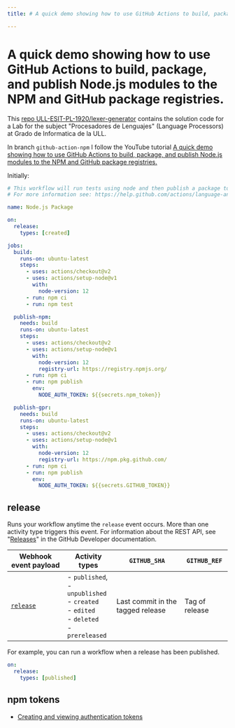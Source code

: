 ```yaml
---
title: # A quick demo showing how to use GitHub Actions to build, package, and publish Node.js modules to the NPM and GitHub package registries.

---
```


# A quick demo showing how to use GitHub Actions to build, package, and publish Node.js modules to the NPM and GitHub package registries.

This [repo ULL-ESIT-PL-1920/lexer-generator](https://github.com/ULL-ESIT-PL-1920/lexer-generator) contains the solution code for
a Lab for the subject "Procesadores de Lenguajes" (Language Processors)
at Grado de Informatica de la ULL. 

In branch `github-action-npm` I follow the YouTube tutorial
[A quick demo showing how to use GitHub Actions to build, package, and publish Node.js modules to the NPM and GitHub package registries.](https://www.youtube.com/watch?v=9O2sLm1Boxc)

Initially:

```yml
# This workflow will run tests using node and then publish a package to GitHub Packages when a release is created
# For more information see: https://help.github.com/actions/language-and-framework-guides/publishing-nodejs-packages

name: Node.js Package

on:
  release:
    types: [created]

jobs:
  build:
    runs-on: ubuntu-latest
    steps:
      - uses: actions/checkout@v2
      - uses: actions/setup-node@v1
        with:
          node-version: 12
      - run: npm ci
      - run: npm test

  publish-npm:
    needs: build
    runs-on: ubuntu-latest
    steps:
      - uses: actions/checkout@v2
      - uses: actions/setup-node@v1
        with:
          node-version: 12
          registry-url: https://registry.npmjs.org/
      - run: npm ci
      - run: npm publish
        env:
          NODE_AUTH_TOKEN: ${{secrets.npm_token}}

  publish-gpr:
    needs: build
    runs-on: ubuntu-latest
    steps:
      - uses: actions/checkout@v2
      - uses: actions/setup-node@v1
        with:
          node-version: 12
          registry-url: https://npm.pkg.github.com/
      - run: npm ci
      - run: npm publish
        env:
          NODE_AUTH_TOKEN: ${{secrets.GITHUB_TOKEN}}
```

## release

Runs your workflow anytime the `release` event occurs. More than one activity type triggers this event. For information about the REST API, see "[Releases](https://developer.github.com/v3/repos/releases/)" in the GitHub Developer documentation.

<table>
<thead>
<tr>
<th>Webhook event payload</th>
<th>Activity types</th>
<th><code>GITHUB_SHA</code></th>
<th><code>GITHUB_REF</code></th>
</tr>
</thead>
<tbody>
<tr>
<td><a href="https://developer.github.com/v3/activity/events/types/#releaseevent"><code>release</code></a></td>
<td>- <code>published</code>, 
<br>
- <code>unpublished</code> 
<br>
- <code>created</code> 
<br>
- <code>edited</code> 
<br>
- <code>deleted</code> 
<br>
- <code>prereleased</code></td>
<td>Last commit in the tagged release</td>
<td>Tag of release</td>
</tr>
</tbody>
</table>

For example, you can run a workflow when a release has been published.

```yml
on:
  release:
    types: [published]
```

## npm tokens

* [Creating and viewing authentication tokens](https://docs.npmjs.com/creating-and-viewing-authentication-tokens)